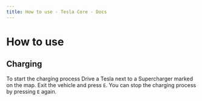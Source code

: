 ```yaml
---
title: How to use - Tesla Core - Docs
---
```


# How to use

## Charging

To start the charging process Drive a Tesla next to a Supercharger marked on the map. Exit the vehicle and press `E`. You can stop the charging process by pressing `E` again.
